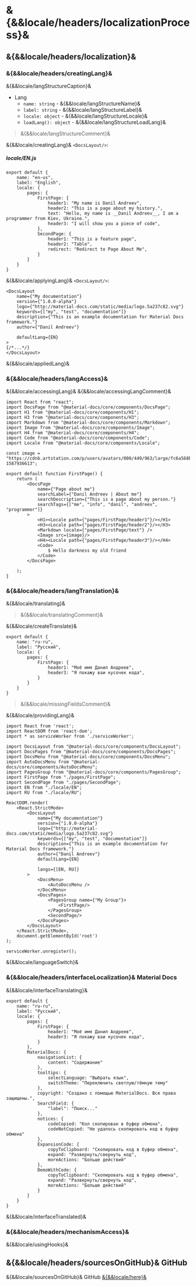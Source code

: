 # &{&&locale/headers/localizationProcess}&
## &{&&locale/headers/localization}&
### &{&&locale/headers/creatingLang}&
&{&&locale/langStructureCaption}&
* Lang
  * ```name: string``` -  &{&&locale/langStructureName}&
  * ```label: string``` - &{&&locale/langStructureLabel}&
  * ```locale: object``` - &{&&locale/langStructureLocale}&
  * ```loadLang(): object``` - &{&&locale/langStructureLoadLang}&

> &{&&locale/langStructureComment}&

&{&&locale/creatingLang}& ```<DocsLayout/>```:
##### locale/EN.js
```{"type": "code", "themeLight": "darcula"}
export default {
    name: "en-us",
    label: "English",
    locale: {
        pages: {
            FirstPage: {
                header1: "My name is Danil Andreev",
                header2: "This is a page about my history.",
                text: "Hello, my name is __Danil Andreev__, I am a programmer from Kiev, Ukraine.",
                header3: "I will show you a piece of code",
            },
            SecondPage: {
                header1: "This is a feature page",
                header2: "Table",
                redirect: "Redirect to Page About Me",
            }
        }
    }
}
```
&{&&locale/applyingLang}& ```<DocsLayout/>```:
```{"type": "code", "themeLight": "darcula"}
<DocsLayout
    name={"My documentation"}
    version={"1.0.0-alpha"}
    logo={"http://material-docs.com/static/media/logo.5a237c82.svg"}
    keywords={["my", "test", "documentation"]}
    description={"This is an example documentation for Material Docs framework."}
    author={"Danil Andreev"}

    defaultLang={EN}
>
{/*...*/}
</DocsLayout>
``` 
&{&&locale/appliedLang}& 
### &{&&locale/headers/langAccess}&
&{&&locale/accessingLang}& 
&{&&locale/accessingLangComment}& 

```{"type": "code", "themeLight": "darcula"}
import React from "react";
import DocsPage from "@material-docs/core/components/DocsPage";
import H1 from "@material-docs/core/components/H1";
import H3 from "@material-docs/core/components/H3";
import Markdown from "@material-docs/core/components/Markdown";
import Image from "@material-docs/core/components/Image";
import H4 from "@material-docs/core/components/H4";
import Code from "@material-docs/core/components/Code";
import Locale from "@material-docs/core/components/Locale";

const image = "https://cdnb.artstation.com/p/users/avatars/000/449/963/large/fc6a568b26ecfe1fe02f6dc60da732ae.jpg?1587936613";

export default function FirstPage() {
    return (
        <DocsPage
            name={"Page about me"}
            searchLabel={"Danil Andreev | About me"}
            searchDescription={"This is a page about my person."}
            searchTags={["me", "info", "danil", "andreev", "programmer"]}
        >
            <H1><Locale path={"pages/FirstPage/header1"}/></H1>
            <H3><Locale path={"pages/FirstPage/header2"}/></H3>
            <Markdown locale={"pages/FirstPage/text"} />
            <Image src={image}/>
            <H4><Locale path={"pages/FirstPage/header3"}/></H4>
            <Code>
                $ Hello darkness my old friend
            </Code>
        </DocsPage>

    );
}
```
### &{&&locale/headers/langTranslation}&
&{&&locale/translating}& 
> &{&&locale/translatingComment}& 

&{&&locale/createTranslate}& 
```{"type": "code", "themeLight": "darcula"}
export default {
    name: "ru-ru",
    label: "Русский",
    locale: {
        pages: {
            FirstPage: {
                header1: "Моё имя Данил Андреев",
                header3: "Я покажу ваи кусочек кода",
            }
        }
    }
}
```
> &{&&locale/missingFieldsComment}& 

&{&&locale/providingLang}& 
```{"type": "code", "themeLight": "darcula"}
import React from 'react';
import ReactDOM from 'react-dom';
import * as serviceWorker from './serviceWorker';

import DocsLayout from "@material-docs/core/components/DocsLayout";
import DocsPages from "@material-docs/core/components/DocsPages";
import DocsMenu from "@material-docs/core/components/DocsMenu";
import AutoDocsMenu from "@material-docs/core/components/AutoDocsMenu";
import PagesGroup from "@material-docs/core/components/PagesGroup";
import FirstPage from "./pages/FirstPage";
import SecondPage from "./pages/SecondPage";
import EN from "./locale/EN";
import RU from "./locale/RU";

ReactDOM.render(
    <React.StrictMode>
        <DocsLayout
            name={"My documentation"}
            version={"1.0.0-alpha"}
            logo={"http://material-docs.com/static/media/logo.5a237c82.svg"}
            keywords={["my", "test", "documentation"]}
            description={"This is an example documentation for Material Docs framework."}
            author={"Danil Andreev"}
            defaultLang={EN}

            langs={[EN, RU]}
        >
            <DocsMenu>
                <AutoDocsMenu />
            </DocsMenu>
            <DocsPages>
                <PagesGroup name={"My Group"}>
                    <FirstPage/>
                </PagesGroup>
                <SecondPage/>
            </DocsPages>
        </DocsLayout>
    </React.StrictMode>,
    document.getElementById('root')
);

serviceWorker.unregister();
```
&{&&locale/languageSwitch}& 
### &{&&locale/headers/interfaceLocalization}& Material Docs
&{&&locale/interfaceTranslating}& 
```{"type": "code", "themeLight": "darcula"}
export default {
    name: "ru-ru",
    label: "Русский",
    locale: {
        pages: {
            FirstPage: {
                header1: "Моё имя Данил Андреев",
                header3: "Я покажу ваи кусочек кода",
            }
        },
        MaterialDocs: {
            navigationList: {
                content: "Содержание"
            },
            tooltips: {
                selectLanguage: "Выбрать язык",
                switchTheme: "Переключить светлую/тёмную тему"
            },
            copyright: "Создано с помощью MaterialDocs. Все права защищены.",
            SearchField: {
                "label": "Поиск..."
            },
            notices: {
                codeCopied: "Кол скопирован в буфер обмена",
                codeNotCopied: "Не удалось скопировать код в буфер обмена"
            },
            ExpansionCode: {
                copyToClipboard: "Скопировать код в буфер обмена",
                expand: "Развернуть/свернуть код",
                moreActions: "Больше действий"
            },
            DemoWithCode: {
                copyToClipboard: "Скопировать код в буфер обмена",
                expand: "Развернуть/свернуть код",
                moreActions: "Больше действий"
            }
        }
    }
}
```
&{&&locale/interfaceTranslated}& 
### &{&&locale/headers/mechanismAccess}&
&{&&locale/usingHooks}& 

## &{&&locale/headers/sourcesOnGitHub}& GitHub
&{&&locale/sourcesOnGitHub}&  GitHub [&{&&locale/here}& ](&&GitHubLink)